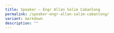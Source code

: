 ```yaml
---
title: Speaker – Engr Allan Salim Cabanlong
permalink: /speaker-engr-allan-salim-cabanlong/
variant: markdown
description: ""
---
```

